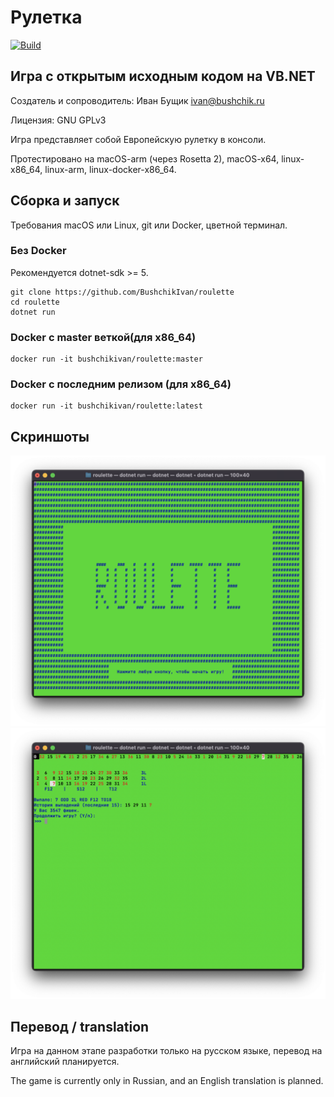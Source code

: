# Рулетка
[![Build](https://github.com/BushchikIvan/roulette/actions/workflows/dotnet.yml/badge.svg)](https://github.com/BushchikIvan/roulette/actions/workflows/dotnet.yml)


## Игра с открытым исходным кодом на VB.NET

Создатель и сопроводитель: Иван Бущик <ivan@bushchik.ru>

Лицензия: GNU GPLv3

Игра представляет собой Европейскую рулетку в консоли.

Протестировано на macOS-arm (через Rosetta 2), macOS-x64, linux-x86_64, linux-arm, linux-docker-x86_64.

## Сборка и запуск

Требования macOS или Linux, git или Docker, цветной терминал.

### Без Docker

Рекомендуется dotnet-sdk >= 5.

    git clone https://github.com/BushchikIvan/roulette
    cd roulette
    dotnet run

### Docker с master веткой(для x86_64)

    docker run -it bushchikivan/roulette:master
    
### Docker с последним релизом (для x86_64)

    docker run -it bushchikivan/roulette:latest

## Скриншоты

![Скриншот 1](screenshots/1.png)
![Скриншот 2](screenshots/2.png)

## Перевод / translation

Игра на данном этапе разработки только на русском языке, перевод на английский планируется.

The game is currently only in Russian, and an English translation is planned.

